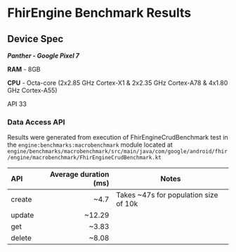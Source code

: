 # FhirEngine Benchmark Results

## Device Spec

**_Panther - Google Pixel 7_**

**RAM** - 8GB

**CPU** - Octa-core (2x2.85 GHz Cortex-X1 & 2x2.35 GHz Cortex-A78 & 4x1.80 GHz Cortex-A55)

API 33

### Data Access API

Results were generated from execution of FhirEngineCrudBenchmark test in the `engine:benchmarks:macrobenchmark` module located at `engine/benchmarks/macrobenchmark/src/main/java/com/google/android/fhir/engine/macrobenchmark/FhirEngineCrudBenchmark.kt`

| API    | Average duration (ms) | Notes                                 |
|:-------|----------------------:|---------------------------------------|
| create |                  ~4.7 | Takes ~47s for population size of 10k |
| update |                ~12.29 |                                       |
| get    |                 ~3.83 |                                       |
| delete |                 ~8.08 |                                       |
